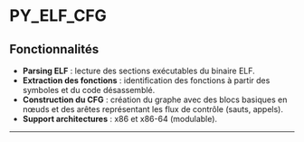 # PY_ELF_CFG


## Fonctionnalités

- **Parsing ELF** : lecture des sections exécutables du binaire ELF.
- **Extraction des fonctions** : identification des fonctions à partir des symboles et du code désassemblé.
- **Construction du CFG** : création du graphe avec des blocs basiques en nœuds et des arêtes représentant les flux de contrôle (sauts, appels).
- **Support architectures** : x86 et x86-64 (modulable).
---
